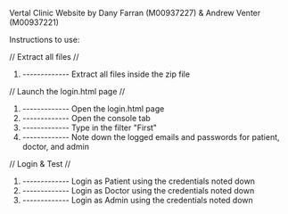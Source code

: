 Vertal Clinic Website by Dany Farran (M00937227) & Andrew Venter (M00937221)

Instructions to use:

>>>>>>>>>>>>>>>>>>>>>>>>>>>>>>>>>
// Extract all files //
>>>>>>>>>>>>>>>>>>>>>>>>>>>>>>>>>
1) ------------- Extract all files inside the zip file


>>>>>>>>>>>>>>>>>>>>>>>>>>>>>>>>>
// Launch the login.html page //
>>>>>>>>>>>>>>>>>>>>>>>>>>>>>>>>>
1) ------------- Open the login.html page
2) ------------- Open the console tab
3) ------------- Type in the filter "First"
4) ------------- Note down the logged emails and passwords for patient, doctor, and admin

>>>>>>>>>>>>>>>>>>>>>>>>>>>>>>>>>
// Login & Test //
>>>>>>>>>>>>>>>>>>>>>>>>>>>>>>>>>
1) ------------- Login as Patient using the credentials noted down
2) ------------- Login as Doctor using the credentials noted down
3) ------------- Login as Admin using the credentials noted down
